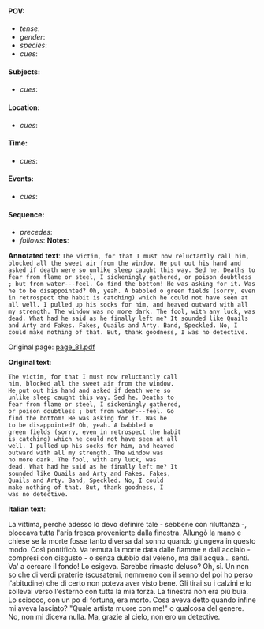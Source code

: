 #### POV: 
  - *tense*:
  - *gender*:
  - *species*:
  - *cues*:
#### Subjects:
  - *cues*:
#### Location:
  - *cues*:
#### Time:
  - *cues*:
#### Events:
  - *cues*:
#### Sequence:
  - *precedes*: 
  - *follows*:
**Notes**:


**Annotated text**:
`The victim, for that I must now reluctantly call him, blocked all the sweet air from the window. He put out his hand and asked if death were so unlike sleep caught this way. Sed he. Deaths to fear from flame or steel, I sickeningly gathered, or poison doubtless ; but from water---feel. Go find the bottom! He was asking for it. Was he to be disappointed? Oh, yeah. A babbled o green fields (sorry, even in retrospect the habit is catching) which he could not have seen at all well. I pulled up his socks for him, and heaved outward with all my strength. The window was no more dark. The fool, with any luck, was dead. What had he said as he finally left me? It sounded like Quails and Arty and Fakes. Fakes, Quails and Arty. Band, Speckled. No, I could make nothing of that. But, thank goodness, I was no detective. `

Original page:
[page_81.pdf](https://github.com/vigji/cainjb/blob/main/source_material/pages/page_81.pdf)

**Original text**:
```
The victim, for that I must now reluctantly call 
him, blocked all the sweet air from the window. 
He put out his hand and asked if death were so 
unlike sleep caught this way. Sed he. Deaths to 
fear from flame or steel, I sickeningly gathered, 
or poison doubtless ; but from water---feel. Go 
find the bottom! He was asking for it. Was he 
to be disappointed? Oh, yeah. A babbled o 
green fields (sorry, even in retrospect the habit 
is catching) which he could not have seen at all 
well. I pulled up his socks for him, and heaved 
outward with all my strength. The window was 
no more dark. The fool, with any luck, was 
dead. What had he said as he finally left me? It 
sounded like Quails and Arty and Fakes. Fakes, 
Quails and Arty. Band, Speckled. No, I could 
make nothing of that. But, thank goodness, I 
was no detective. 
```


**Italian text**:

La vittima, perché adesso lo devo definire tale - sebbene con riluttanza -, bloccava tutta l'aria fresca proveniente dalla finestra. Allungò la mano e chiese se la morte fosse tanto diversa dal sonno quando giungeva in questo modo. Così pontificò. Va temuta la morte data dalle fiamme e dall'acciaio - compresi con disgusto - o senza dubbio dal veleno, ma dall'acqua...
senti. Va' a cercare il fondo! Lo esigeva. Sarebbe rimasto deluso? Oh, sì. Un non so che di verdi praterie (scusatemi, nemmeno con il senno del poi ho perso l'abitudine) che di certo non poteva aver visto bene.
Gli tirai su i calzini e lo sollevai verso l'esterno con tutta la mia forza. La finestra non era più buia. Lo sciocco, con un po di fortuna, era morto. Cosa aveva detto quando infine mi aveva lasciato? "Quale artista muore con me!" o qualcosa del genere. No, non mi diceva nulla. Ma, grazie al cielo, non ero un detective.


